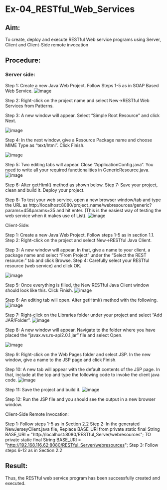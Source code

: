 # Ex-04_RESTful_Web_Services
## Aim:

To create, deploy and execute RESTful Web service programs using Server, Client and Client-Side remote invocation
## Procedure:

### Server side:
Step 1: Create a new Java Web Project. Follow Steps 1-5 as in SOAP Based Web Service.
![image](https://github.com/AfzaraThagsin/Ex-04_RESTful_Web_Services/assets/127172501/3b2c53b8-0dd5-45f3-a9e4-dd22488e6efd)

Step 2: Right-click on the project name and select New->RESTful Web Services from Patterns.




Step 3: A new window will appear. Select “Simple Root Resource” and click Next.
 
 

![image](https://github.com/AfzaraThagsin/Ex-04_RESTful_Web_Services/assets/127172501/8b9ef62c-82a7-4733-b94c-25f3dc5a9081)

Step 4: In the next window, give a Resource Package name and choose MIME Type as “text/html”. Click Finish.

![image](https://github.com/AfzaraThagsin/Ex-04_RESTful_Web_Services/assets/127172501/aab0aa19-096e-44f2-997b-2bb9a46bec1d)

Step 5: Two editing tabs will appear. Close “ApplicationConfig.java”. You need to write all your required functionalities in GenericResource.java.
![image](https://github.com/AfzaraThagsin/Ex-04_RESTful_Web_Services/assets/127172501/d8c3c728-3d2b-4991-91ee-664fe2a7257c)

Step 6: Alter getHtml() method as shown below.
Step 7: Save your project, clean and build it. Deploy your project.
 

 


Step 8: To test your web service, open a new browser window/tab and type the URL as http://localhost:8080/project_name/webresources/generic?params=45&params=35 and hit enter. (This is the easiest way of testing the web service when it makes use of List).
![image](https://github.com/AfzaraThagsin/Ex-04_RESTful_Web_Services/assets/127172501/cf60de3c-6fc9-4310-9186-2f7e9d79585c)



Client-Side:


Step 1: Create a new Java Web Project. Follow steps 1-5 as in section 1.1.
Step 2: Right-click on the project and select New->RESTful Java Client.




Step 3: A new window will appear. In that, give a name to your client, a package name and select “From Project” under the “Select the REST resource:” tab and click Browse. Step 4: Carefully select your RESTful resource (web service) and click OK.
 
 ![image](https://github.com/AfzaraThagsin/Ex-04_RESTful_Web_Services/assets/127172501/69392b1c-9c4d-445a-880b-fe97a780640c)



Step 5: Once everything is filled, the New RESTful Java Client window should look like this. Click Finish.
![image](https://github.com/AfzaraThagsin/Ex-04_RESTful_Web_Services/assets/127172501/01d622d3-12f7-403d-8b50-377cfec58176)


Step 6: An editing tab will open. Alter getHtml() method with the following.
![image](https://github.com/AfzaraThagsin/Ex-04_RESTful_Web_Services/assets/127172501/100a668b-4f71-47c2-bb5e-a454671e4efd)
 
 


Step 7: Right-click on the Libraries folder under your project and select “Add JAR/Folder”.
![image](https://github.com/AfzaraThagsin/Ex-04_RESTful_Web_Services/assets/127172501/66462b76-62a4-42a3-9db0-237a605aec6a)


Step 8: A new window will appear. Navigate to the folder where you have placed the “javax.ws.rs-api2.0.1.jar” file and select Open.
 
 ![image](https://github.com/AfzaraThagsin/Ex-04_RESTful_Web_Services/assets/127172501/a74cb20f-a6e4-43d0-b1e8-7176be82ae16)



Step 9: Right-click on the Web Pages folder and select JSP. In the new window, give a name to the JSP page and click Finish.

Step 10: A new tab will appear with the default contents of the JSP page. In that, include at the top and type the following code to invoke the client java code.
![image](https://github.com/AfzaraThagsin/Ex-04_RESTful_Web_Services/assets/127172501/e28d0aee-751b-4c96-a007-575b768e48e5)


Step 11: Save the project and build it.
![image](https://github.com/AfzaraThagsin/Ex-04_RESTful_Web_Services/assets/127172501/9876177d-c4ef-46f9-a459-1087d92d30b6)

Step 12: Run the JSP file and you should see the output in a new browser window.
 
 


Client-Side Remote Invocation:


Step 1: Follow steps 1-5 as in Section 2.2
Step 2: In the generated NewJerseyClient.java file, Replace BASE_URI from private static final String BASE_URI = "http://localhost:8080/RESTful_Server/webresources"; TO private static final String BASE_URI = "http://192.168.116.62:8080/RESTful_Server/webresources";
Step 3: Follow steps 6-12 as in Section 2.2


## Result:
 Thus, the RESTful web service program has been successfully created and executed.
